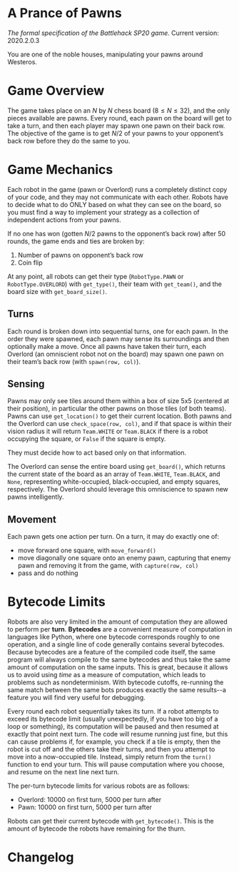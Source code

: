 # A Prance of Pawns

_The formal specification of the Battlehack SP20 game._
Current version: 2020.2.0.3

You are one of the noble houses, manipulating your pawns around Westeros.

# Game Overview

The game takes place on an $N$ by $N$ chess board ($8 \le N \le 32$), and the only pieces available are pawns.
Every round, each pawn on the board will get to take a turn, and then each player may spawn one pawn on their back row.
The objective of the game is to get $N/2$ of your pawns to your opponent’s back row before they do the same to you.

# Game Mechanics

Each robot in the game (pawn or Overlord) runs a completely distinct copy of your code, and they may not communicate with each other.
Robots have to decide what to do ONLY based on what they can see on the board, so you must find a way to implement your strategy as a collection of independent actions from your pawns.

If no one has won (gotten $N/2$ pawns to the opponent’s back row) after 50 rounds, the game ends and ties are broken by:
1. Number of pawns on opponent’s back row
2. Coin flip

At any point, all robots can get their type (`RobotType.PAWN` or `RobotType.OVERLORD`) with `get_type()`, their team with `get_team()`, and the board size with `get_board_size()`.

## Turns

Each round is broken down into sequential turns, one for each pawn.
In the order they were spawned, each pawn may sense its surroundings and then optionally make a move.
Once all pawns have taken their turn, each Overlord (an omniscient robot not on the board) may spawn one pawn on their team’s back row (with `spawn(row, col)`).

## Sensing

Pawns may only see tiles around them within a box of size 5x5 (centered at their position), in particular the other pawns on those tiles (of both teams).
Pawns can use `get_location()` to get their current location.
Both pawns and the Overlord can use `check_space(row, col)`, and if that space is within their vision radius it will return `Team.WHITE` or `Team.BLACK` if there is a robot occupying the square, or `False` if the square is empty.

They must decide how to act based only on that information.

The Overlord can sense the entire board using `get_board()`, which returns the current state of the board as an array of `Team.WHITE`, `Team.BLACK`, and `None`, representing white-occupied, black-occupied, and empty squares, respectively. The Overlord should leverage this omniscience to spawn new pawns intelligently.

## Movement

Each pawn gets one action per turn. On a turn, it may do exactly one of:
- move forward one square, with `move_forward()`
- move diagonally one square onto an enemy pawn, capturing that enemy pawn and removing it from the game, with `capture(row, col)`
- pass and do nothing

# Bytecode Limits

Robots are also very limited in the amount of computation they are allowed to perform per **turn**.
**Bytecodes** are a convenient measure of computation in languages like Python,
where one bytecode corresponds roughly to one operation,
and a single line of code generally contains several bytecodes.
Because bytecodes are a feature of the compiled code itself, the same program will always compile to the same bytecodes and thus take the same amount of computation on the same inputs.
This is great, because it allows us to avoid using _time_ as a measure of computation, which leads to problems such as nondeterminism.
With bytecode cutoffs, re-running the same match between the same bots produces exactly the same results--a feature you will find very useful for debugging.

Every round each robot sequentially takes its turn.
If a robot attempts to exceed its bytecode limit (usually unexpectedly, if you have too big of a loop or something),
its computation will be paused and then resumed at exactly that point next turn.
The code will resume running just fine, but this can cause problems if, for example, you check if a tile is empty, then the robot is cut off and the others take their turns, and then you attempt to move into a now-occupied tile.
Instead, simply return from the `turn()` function to end your turn.
This will pause computation where you choose, and resume on the next line next turn.

The per-turn bytecode limits for various robots are as follows:
- Overlord: 10000 on first turn, 5000 per turn after
- Pawn: 10000 on first turn, 5000 per turn after

Robots can get their current bytecode with `get_bytecode()`. This is the amount of bytecode the robots have remaining for the thurn.


# Changelog
